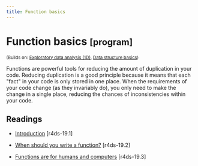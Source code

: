 ```yaml
---
title: Function basics
---
```


<!-- Generated automatically from function-basics.yml. Do not edit by hand -->

# Function basics <small class='program'>[program]</small>
<small>(Builds on: [Exploratory data analysis (1D)](eda-1d.md), [Data structure basics](data-structure-basics.md))</small>

Functions are powerful tools for reducing the amount of duplication in your
code. Reducing duplication is a good principle because it means that
each "fact" in your code is only stored in one place. When the requirements
of your code change (as they invariably do), you only need to make the
change in a single place, reducing the chances of inconsistencies within
your code.

## Readings

  * [Introduction](http://r4ds.had.co.nz/functions.html#introduction-12) [r4ds-19.1]

  * [When should you write a function?](http://r4ds.had.co.nz/functions.html#when-should-you-write-a-function) [r4ds-19.2]

  * [Functions are for humans and computers](http://r4ds.had.co.nz/functions.html#functions-are-for-humans-and-computers) [r4ds-19.3]


